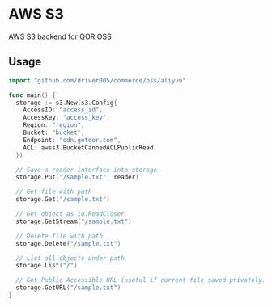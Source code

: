 # AWS S3

[AWS S3](https://aws.amazon.com/cn/s3/) backend for [QOR OSS](https://github.com/driver005/commerce/oss)

## Usage

```go
import "github.com/driver005/commerce/oss/aliyun"

func main() {
  storage := s3.New(s3.Config{
    AccessID: "access_id",
    AccessKey: "access_key",
    Region: "region",
    Bucket: "bucket",
    Endpoint: "cdn.getqor.com",
    ACL: awss3.BucketCannedACLPublicRead,
  })

  // Save a reader interface into storage
  storage.Put("/sample.txt", reader)

  // Get file with path
  storage.Get("/sample.txt")

  // Get object as io.ReadCloser
  storage.GetStream("/sample.txt")

  // Delete file with path
  storage.Delete("/sample.txt")

  // List all objects under path
  storage.List("/")

  // Get Public Accessible URL (useful if current file saved privately)
  storage.GetURL("/sample.txt")
}
```


